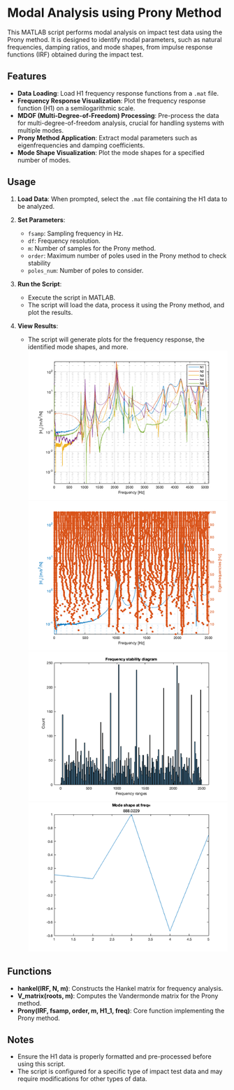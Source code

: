 # Modal Analysis using Prony Method

This MATLAB script performs modal analysis on impact test data using the Prony method. It is designed to identify modal parameters, such as natural frequencies, damping ratios, and mode shapes, from impulse response functions (IRF) obtained during the impact test.

## Features

- **Data Loading**: Load H1 frequency response functions from a `.mat` file.
- **Frequency Response Visualization**: Plot the frequency response function (H1) on a semilogarithmic scale.
- **MDOF (Multi-Degree-of-Freedom) Processing**: Pre-process the data for multi-degree-of-freedom analysis, crucial for handling systems with multiple modes.
- **Prony Method Application**: Extract modal parameters such as eigenfrequencies and damping coefficients.
- **Mode Shape Visualization**: Plot the mode shapes for a specified number of modes.

## Usage

1. **Load Data**: When prompted, select the `.mat` file containing the H1 data to be analyzed.
   
2. **Set Parameters**:
   - `fsamp`: Sampling frequency in Hz.
   - `df`: Frequency resolution.
   - `m`: Number of samples for the Prony method.
   - `order`: Maximum number of poles used in the Prony method to check stability
   - `poles_num`: Number of poles to consider.

3. **Run the Script**:
   - Execute the script in MATLAB.
   - The script will load the data, process it using the Prony method, and plot the results.

4. **View Results**:
   - The script will generate plots for the frequency response, the identified mode shapes, and more.
   ![alt text](https://github.com/shahin1009/prony/blob/main/pics/Pronymethodpub_01.png?raw=true)
   ![alt text](https://github.com/shahin1009/prony/blob/main/pics/Pronymethodpub_02.png?raw=true)
   ![alt text](https://github.com/shahin1009/prony/blob/main/pics/Pronymethodpub_03.png?raw=true)
   ![alt text](https://github.com/shahin1009/prony/blob/main/pics/Pronymethodpub_05.png?raw=true)


## Functions

- **hankel(IRF, N, m)**: Constructs the Hankel matrix for frequency analysis.
- **V_matrix(roots, m)**: Computes the Vandermonde matrix for the Prony method.
- **Prony(IRF, fsamp, order, m, H1_1, freq)**: Core function implementing the Prony method.


## Notes

- Ensure the H1 data is properly formatted and pre-processed before using this script.
- The script is configured for a specific type of impact test data and may require modifications for other types of data.
